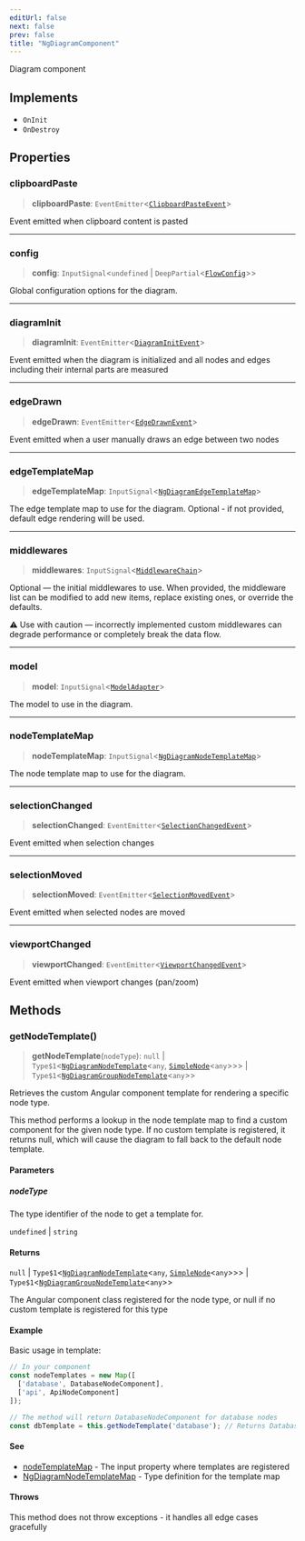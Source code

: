 ```yaml
---
editUrl: false
next: false
prev: false
title: "NgDiagramComponent"
---
```


Diagram component

## Implements

- `OnInit`
- `OnDestroy`

## Properties

### clipboardPaste

> **clipboardPaste**: `EventEmitter`\<[`ClipboardPasteEvent`](/docs/api/types/clipboardpasteevent/)\>

Event emitted when clipboard content is pasted

***

### config

> **config**: `InputSignal`\<`undefined` \| `DeepPartial`\<[`FlowConfig`](/docs/api/types/flowconfig/)\>\>

Global configuration options for the diagram.

***

### diagramInit

> **diagramInit**: `EventEmitter`\<[`DiagramInitEvent`](/docs/api/types/diagraminitevent/)\>

Event emitted when the diagram is initialized and all nodes and edges including their internal parts are measured

***

### edgeDrawn

> **edgeDrawn**: `EventEmitter`\<[`EdgeDrawnEvent`](/docs/api/types/edgedrawnevent/)\>

Event emitted when a user manually draws an edge between two nodes

***

### edgeTemplateMap

> **edgeTemplateMap**: `InputSignal`\<[`NgDiagramEdgeTemplateMap`](/docs/api/types/ngdiagramedgetemplatemap/)\>

The edge template map to use for the diagram.
Optional - if not provided, default edge rendering will be used.

***

### middlewares

> **middlewares**: `InputSignal`\<[`MiddlewareChain`](/docs/api/types/middlewarechain/)\>

Optional — the initial middlewares to use.
When provided, the middleware list can be modified to add new items,
replace existing ones, or override the defaults.

⚠️ Use with caution — incorrectly implemented custom middlewares
can degrade performance or completely break the data flow.

***

### model

> **model**: `InputSignal`\<[`ModelAdapter`](/docs/api/types/modeladapter/)\>

The model to use in the diagram.

***

### nodeTemplateMap

> **nodeTemplateMap**: `InputSignal`\<[`NgDiagramNodeTemplateMap`](/docs/api/types/ngdiagramnodetemplatemap/)\>

The node template map to use for the diagram.

***

### selectionChanged

> **selectionChanged**: `EventEmitter`\<[`SelectionChangedEvent`](/docs/api/types/selectionchangedevent/)\>

Event emitted when selection changes

***

### selectionMoved

> **selectionMoved**: `EventEmitter`\<[`SelectionMovedEvent`](/docs/api/types/selectionmovedevent/)\>

Event emitted when selected nodes are moved

***

### viewportChanged

> **viewportChanged**: `EventEmitter`\<[`ViewportChangedEvent`](/docs/api/types/viewportchangedevent/)\>

Event emitted when viewport changes (pan/zoom)

## Methods

### getNodeTemplate()

> **getNodeTemplate**(`nodeType`): `null` \| `Type$1`\<[`NgDiagramNodeTemplate`](/docs/api/types/ngdiagramnodetemplate/)\<`any`, [`SimpleNode`](/docs/api/types/simplenode/)\<`any`\>\>\> \| `Type$1`\<[`NgDiagramGroupNodeTemplate`](/docs/api/types/ngdiagramgroupnodetemplate/)\<`any`\>\>

Retrieves the custom Angular component template for rendering a specific node type.

This method performs a lookup in the node template map to find a custom component
for the given node type. If no custom template is registered, it returns null,
which will cause the diagram to fall back to the default node template.

#### Parameters

##### nodeType

The type identifier of the node to get a template for.

`undefined` | `string`

#### Returns

`null` \| `Type$1`\<[`NgDiagramNodeTemplate`](/docs/api/types/ngdiagramnodetemplate/)\<`any`, [`SimpleNode`](/docs/api/types/simplenode/)\<`any`\>\>\> \| `Type$1`\<[`NgDiagramGroupNodeTemplate`](/docs/api/types/ngdiagramgroupnodetemplate/)\<`any`\>\>

The Angular component class registered for the node type, or
null if no custom template is registered for this type

#### Example

Basic usage in template:
```typescript
// In your component
const nodeTemplates = new Map([
  ['database', DatabaseNodeComponent],
  ['api', ApiNodeComponent]
]);

// The method will return DatabaseNodeComponent for database nodes
const dbTemplate = this.getNodeTemplate('database'); // Returns DatabaseNodeComponent
```

#### See

 - [nodeTemplateMap](/docs/api/components/ngdiagramcomponent/#nodetemplatemap) - The input property where templates are registered
 - [NgDiagramNodeTemplateMap](/docs/api/types/ngdiagramnodetemplatemap/) - Type definition for the template map

#### Throws

This method does not throw exceptions - it handles all edge cases gracefully
